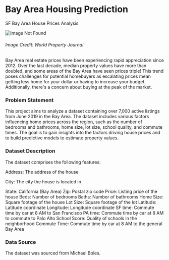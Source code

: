 # Bay Area Housing Prediction

SF Bay Area House Prices Analysis

![Image Not Found](https://www.worldpropertyjournal.com/news-assets/San-Francisco-homes-california-keyimage.jpg)
###### Image Credit: World Property Journal

Bay Area real estate prices have been experiencing rapid appreciation since 2012. Over the last decade, median property values have more than doubled, and some areas of the Bay Area have seen prices triple! This trend poses challenges for potential homebuyers as escalating prices mean getting less home for your dollar or having to increase your budget. Additionally, there's a concern about buying at the peak of the market.

### Problem Statement
This project aims to analyze a dataset containing over 7,000 active listings from June 2019 in the Bay Area. The dataset includes various factors influencing home prices across the region, such as the number of bedrooms and bathrooms, home size, lot size, school quality, and commute times. The goal is to gain insights into the factors driving house prices and to build predictive models to estimate property values.

### Dataset Description
The dataset comprises the following features:

Address: The address of the house

City: The city the house is located in


State: California (Bay Area)
Zip: Postal zip code
Price: Listing price of the house
Beds: Number of bedrooms
Baths: Number of bathrooms
Home Size: Square footage of the house
Lot Size: Square footage of the lot
Latitude: Latitude coordinate
Longitude: Longitude coordinate
SF time: Commute time by car at 8 AM to San Francisco
PA time: Commute time by car at 8 AM to commute to Palo Alto
School Score: Quality of schools in the neighborhood
Commute Time: Commute time by car at 8 AM to the general Bay Area

### Data Source
The dataset was sourced from Michael Boles.
